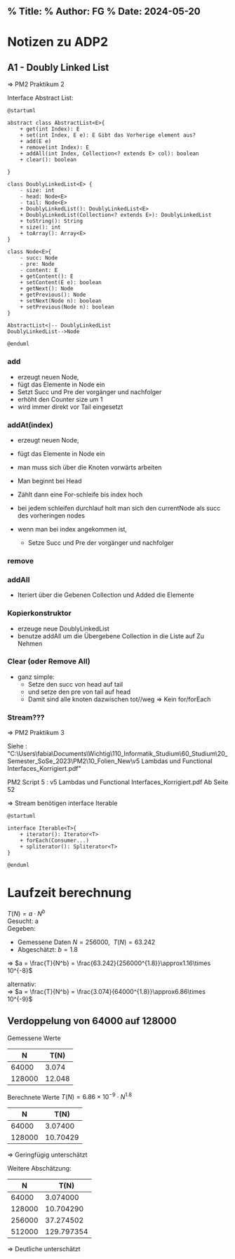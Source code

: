 % Title: 
% Author: FG 
% Date: 2024-05-20 
--- 


# Notizen zu ADP2

## A1 - Doubly Linked List 

=> PM2 Praktikum 2 

Interface Abstract List: 

```plantuml
@startuml

abstract class AbstractList<E>{
    + get(int Index): E
    + set(int Index, E e): E Gibt das Vorherige element aus? 
    + add(E e)
    + remove(int Index): E 
    + addAll(int Index, Collection<? extends E> col): boolean
    + clear(): boolean 
   
}

class DoublyLinkedList<E> {
    - size: int
    - head: Node<E>
    - tail: Node<E>
    + DoublyLinkedList(): DoublyLinkedList<E>
    + DoublyLinkedList(Collection<? extends E>): DoublyLinkedList
    + toString(): String 
    + size(): int
    + toArray(): Array<E>
}

class Node<E>{
    - succ: Node 
    - pre: Node 
    - content: E 
    + getContent(): E
    + setContent(E e): boolean 
    + getNext(): Node 
    + getPrevious(): Node 
    + setNext(Node n): boolean 
    + setPrevious(Node n): boolean
}

AbstractList<|-- DoublyLinkedList
DoublyLinkedList-->Node

@enduml

```




### add 
- erzeugt neuen Node, 
- fügt das Elemente in Node ein 
- Setzt Succ und Pre der vorgänger und nachfolger 
- erhöht den Counter size um 1
- wird immer direkt vor Tail eingesetzt 

### addAt(index)

- erzeugt neuen Node, 
- fügt das Elemente in Node ein 

- man muss sich über die Knoten vorwärts arbeiten 
- Man beginnt bei Head 
- Zählt dann eine For-schleife bis index hoch 
- bei jedem schleifen durchlauf holt man sich den currentNode als succ des vorheringen nodes 
- wenn man bei index angekommen ist, 
  - Setze Succ und Pre der vorgänger und nachfolger 




### remove

### addAll 
- Iteriert über die Gebenen Collection und Added die Elemente 

### Kopierkonstruktor 

- erzeuge neue DoublyLinkedList 
- benutze addAll um die Übergebene Collection in die Liste auf Zu Nehmen 


### Clear (oder Remove All)
- ganz simple: 
  - Setze den succ von head auf tail
  - und setze den pre von tail auf head 
  - Damit sind alle knoten dazwischen tot//weg 
=> Kein for/forEach  


### Stream??? 
=> PM2 Praktikum 3 

Siehe : "C:\Users\fabia\Documents\Wichtig\110_Informatik_Studium\60_Studium\20_Semester_SoSe_2023\PM2\10_Folien_New\v5 Lambdas und Functional Interfaces_Korrigiert.pdf"

PM2 Script 5 : v5 Lambdas und Functional Interfaces_Korrigiert.pdf
Ab Seite 52 

=> Stream benötigen interface Iterable 
```plantuml
@startuml

interface Iterable<T>{
    + iterator(): Iterator<T>
    + forEach(Consumer...)
    + spliterator(): Spliterator<T>
}

@enduml 
```

# Laufzeit berechnung 

$T(N) = a\cdot N^b$  
Gesucht: a  
Gegeben:   
- Gemessene Daten $N = 256000,~~T(N)=63.242$
- Abgeschätzt: $b=1.8$

=> $a = \frac{T}{N^b} = \frac{63.242}{256000^{1.8}}\approx1.16\times 10^{-8}$  

alternativ:  
=> $a = \frac{T}{N^b} = \frac{3.074}{64000^{1.8}}\approx6.86\times 10^{-9}$

## Verdoppelung von 64000 auf 128000

Gemessene Werte 

| N      | T(N)   |
| ------ | ------ |
| 64000  | 3.074  |
| 128000 | 12.048 |

Berechnete Werte $T(N) = 6.86\times 10^{-9} \cdot N^{1.8}$

| N      | T(N)      |
| ------ | --------- |
| 64000  | 3.07400  |
| 128000 | 10.70429 |
=> Geringfügig unterschätzt 

Weitere Abschätzung: 

| N      | T(N)       |
| ------ | ---------- |
| 64000  | 3.074000   |
| 128000 | 10.704290  |
| 256000 | 37.274502  |
| 512000 | 129.797354 |

=> Deutliche unterschätzt 